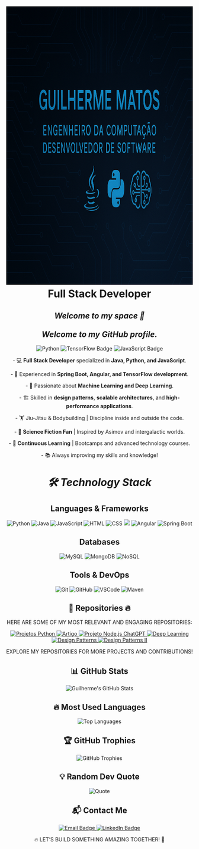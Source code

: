 <h1 align="center">
<img
      src = "./docs/assets/Gui - Perfil.png"
      alt = "TrantorFinance"
      width = "1050"
      height = "750"
   />
   </br>
Full Stack Developer
</h1>


<h2 align="center">
  <em>Welcome to my space 🚀</em> 
  <br>
  <br>
  <em><strong>Welcome to my GitHub profile.</strong></em>
</h2>
<p align="center">
  <img src="https://img.shields.io/badge/Python-black?style=for-the-badge&logo=python&logoColor=blue" alt="Python">
  <img src="https://img.shields.io/badge/TensorFlow-black?style=for-the-badge&logo=tensorflow&logoColor=orange" alt="TensorFlow Badge">
  <img src="https://img.shields.io/badge/JavaScript-black?style=for-the-badge&logo=javascript&logoColor=yellow" alt="JavaScript Badge">
</p>
<p align="center">
- 💻 <Strong>Full Stack Developer</Strong> specialized in <Strong>Java, Python, and JavaScript</Strong>.
</p>
<p align="center">
- 🚀 Experienced in <Strong>Spring Boot, Angular, and TensorFlow development</Strong>.
</p>
<p align="center">
- 🔬 Passionate about <Strong>Machine Learning and Deep Learning</Strong>.
</p>
<p align="center">
- 🏗 Skilled in <Strong>design patterns</Strong>, <Strong>scalable architectures</Strong>, and <Strong>high-performance applications</Strong>.
</p>
<p align="center">
- 🏋️ Jiu-Jitsu & Bodybuilding | Discipline inside and outside the code.
</p>
<p align="center">
- 📖 <Strong>Science Fiction Fan</Strong> | Inspired by Asimov and intergalactic worlds.
</p>
<p align="center">
- 🌱 <Strong>Continuous Learning</Strong> | Bootcamps and advanced technology courses.
</p>
<p align="center">
- 📚 Always improving my skills and knowledge!
</p>


<h1 align="center">
  <em>🛠️ Technology Stack</em>
</h1>


<h2 align="center">
  <Strong>Languages & Frameworks</Strong>
</h2>
<p align="center">
  <img src="https://img.shields.io/badge/Python-black?style=for-the-badge&logo=python&logoColor=blue" alt="Python">
  <img src="https://img.shields.io/badge/Java-black?style=for-the-badge&logo=java&logoColor=white" alt="Java">
  <img src="https://img.shields.io/badge/JavaScript-black?style=for-the-badge&logo=javascript&logoColor=yellow" alt="JavaScript">
  <img src="https://img.shields.io/badge/HTML-black?style=for-the-badge&logo=html5&logoColor=E34F26" alt="HTML">
  <img src="https://img.shields.io/badge/CSS-black?style=for-the-badge&logo=css3&logoColor=1572B6" alt="CSS">
  <img src="https://img.shields.io/badge/-Nodejs-black?style=for-the-badge&logo=Node.js"/>
  <img src="https://img.shields.io/badge/Angular-black?style=for-the-badge&logo=angular&logoColor=DD0031" alt="Angular">
  <img src="https://img.shields.io/badge/Spring_Boot-black?style=for-the-badge&logo=spring-boot&logoColor=6DB33F" alt="Spring Boot">
</p>


<h2 align="center">
  <Strong>Databases</Strong>
</h2>
<p align="center">
  <img src="https://img.shields.io/badge/MySQL-black?style=for-the-badge&logo=mysql&logoColor=4479A1" alt="MySQL">
  <img src="https://img.shields.io/badge/MongoDB-black?style=for-the-badge&logo=mongodb&logoColor=47A248" alt="MongoDB">
  <img src="https://img.shields.io/badge/NoSQL-black?style=for-the-badge&logo=nosql&logoColor=green" alt="NoSQL">
</p>


<h2 align="center">
  <Strong>Tools & DevOps</Strong>
</h2>
<p align="center">
  <img src="https://img.shields.io/badge/Git-black?style=for-the-badge&logo=git&logoColor=F05032" alt="Git">
  <img src="https://img.shields.io/badge/GitHub-black?style=for-the-badge&logo=github&logoColor=white" alt="GitHub">
  <img src="https://img.shields.io/badge/VSCode-black?style=for-the-badge&logo=vscode&logoColor=007ACC" alt="VSCode">
  <img src="https://img.shields.io/badge/Maven-black?style=for-the-badge&logo=apache-maven&logoColor=C71A36" alt="Maven">
</p>


<h2 align="center">
  <Strong>📂 Repositories 🔥</Strong>
</h2>
<p align="center">
<span style="text-transform: uppercase;">Here are some of my most relevant and engaging repositories:</span>
</p>
<p align="center">
  <!-- Repositório Projetos Python -->
  <a href="https://github.com/GuilhermeM070/Projetos-Python" target="_blank">
    <img src="https://img.shields.io/badge/Projetos Python-black?style=for-the-badge&logo=python&logoColor=blue" alt="Projetos Python"/>
  </a>
  <!-- Repositório Artigo sobre Web3 e Blockchain -->
  <a href="https://github.com/GuilhermeM070/Artigo_Neural_Networks_Blockchain" target="_blank">
    <img src="https://img.shields.io/badge/Artigo Web3 e Blockchain-black?style=for-the-badge&&logoColor=white" alt="Artigo"/>
  </a>
  <!-- Repositório Projeto Node.js ChatGPT -->
  <a href="https://github.com/GuilhermeM070/Projeto_Node.js_ChatGPT" target="_blank">
    <img src="https://img.shields.io/badge/Projeto Node.js ChatGPT-black?style=for-the-badge&logo=Node.js&logoColor=green" alt="Projeto Node.js ChatGPT"/>
  </a>
   <!-- Repositório Deep Learning -->
  <a href="https://github.com/GuilhermeM070/Deep-Learning" target="_blank">
    <img src="https://img.shields.io/badge/Deep Learning-black?style=for-the-badge&logo=tensorflow&logoColor=00AEEF" alt="Deep Learning"/>
  </a>
  <!-- Repositório Design Patterns -->
  <a href="https://github.com/GuilhermeM070/Design_Patterns" target="_blank">
    <img src="https://img.shields.io/badge/Design Patterns-black?style=for-the-badge&logo=java&logoColor=purple" alt="Design Patterns"/>
  </a>
  <!-- Repositório Design Patterns II -->
  <a href="https://github.com/GuilhermeM070/Design-Patterns-II" target="_blank">
    <img src="https://img.shields.io/badge/Design Patterns II-black?style=for-the-badge&logo=java&logoColor=purple" alt="Design Patterns II"/>
  </a>
<p align="center">
<span style="text-transform: uppercase;"🔍 <Strong>Explore my repositories for more projects and contributions!</Strong></span>
</p>


<h2 align="center">
  <Strong>📊 GitHub Stats</Strong>
</h2>
<p align="center">
  <img src="https://github-readme-stats.vercel.app/api?username=GuilhermeMatos&show_icons=true&theme=tokyonight" alt="Guilherme's GitHub Stats">
</p>


<h2 align="center">
  <Strong>🔥 Most Used Languages</Strong>
</h2>
<p align="center">
  <img src="https://github-readme-stats.vercel.app/api/top-langs/?username=GuilhermeMatos&layout=compact&theme=tokyonight" alt="Top Languages">
</p>


<h2 align="center">
  <Strong>🏆 GitHub Trophies</Strong>
</h2>
<p align="center">
  <img src="https://github-profile-trophy.vercel.app/?username=GuilhermeMatos&theme=darkhub" alt="GitHub Trophies">
</p>


<h2 align="center">
  <Strong>💡 Random Dev Quote</Strong>
</h2>
<p align="center">
  <img src="https://quotes-github-readme.vercel.app/api?type=horizontal&theme=radical" alt="Quote">
</p>


<h2 align="center">
  <Strong>📬 Contact Me</Strong>
</h2>
<p align="center">
  <a href="mailto:guimatos070@gmail.com">
    <img src="https://img.shields.io/badge/Email-guimatos070%40gmail.com-black?style=for-the-badge&logo=gmail&logoColor=D14836" alt="Email Badge">
  </a>
  <a href="https://www.linkedin.com/in/guilherme-matos-413400200">
    <img src="https://img.shields.io/badge/LinkedIn-Guilherme%20Matos-black?style=for-the-badge&logo=linkedin&logoColor=blue" alt="LinkedIn Badge">
  </a>
</p>

<p align="center">
  <span style="text-transform: uppercase;"<Strong>🔥 Let’s build something amazing together! 🚀</Strong></span>
</p>
